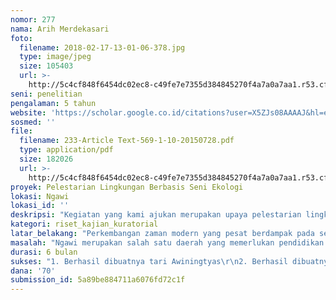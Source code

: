 ```yaml
---
nomor: 277
nama: Arih Merdekasari
foto:
  filename: 2018-02-17-13-01-06-378.jpg
  type: image/jpeg
  size: 105403
  url: >-
    http://5c4cf848f6454dc02ec8-c49fe7e7355d384845270f4a7a0a7aa1.r53.cf2.rackcdn.com/b11606c7-c1e6-4d00-a4c7-02a94a843e10/2018-02-17-13-01-06-378.jpg
seni: penelitian
pengalaman: 5 tahun
website: 'https://scholar.google.co.id/citations?user=X5ZJs08AAAAJ&hl=en'
sosmed: ''
file:
  filename: 233-Article Text-569-1-10-20150728.pdf
  type: application/pdf
  size: 182026
  url: >-
    http://5c4cf848f6454dc02ec8-c49fe7e7355d384845270f4a7a0a7aa1.r53.cf2.rackcdn.com/4cd2bae0-ff05-402f-af07-482390d08519/233-Article%20Text-569-1-10-20150728.pdf
proyek: Pelestarian Lingkungan Berbasis Seni Ekologi
lokasi: Ngawi
lokasi_id: ''
deskripsi: "Kegiatan yang kami ajukan merupakan upaya pelestarian lingkungan berbasis seni ekologi yang dikemas dalam sebuah studi eksperimen mengenai pengaruh Pelatihan tari Awiningtyas terhadap pengetahuan ekologis bambu dan sikap peduli kelestarian lingkungan pada remaja putri di Ngawi. \r\nAwiningtyas( berasal dari kata awi, ning dan tiyas yang berarti bambu di hati) merupakan konsep nama tari yang direncanakan peneliti akan dibuat melalui kolaborasi dengan seniman tari dan seniman musik yang ada di Ngawi. Selain itu ada kolaborasi dengan seniman dalam membuat motif batik bambu yang akan dijadikan busana khusus untuk menarikan tari Awiningtyas.\r\nPengukuran skala sikap peduli kelestarian lingkungan dan tes pengetahuan ekologi bambu akan dilakukan sebelum dan sesudah eksperimen sehingga peneliti akan mengetahui perubahan sikap dan pengetahuan para remaja putri yang mengikuti eksperimen."
kategori: riset_kajian_kuratorial
latar_belakang: "Perkembangan zaman modern yang pesat berdampak pada seluruh lapisan kehidupan. Pencemaran lingkungan karena limbah, konsumsi yang berlebihan, penggunaan zat-zat berbahaya serta tata kelola daerah yang tidak mempertimbangkan analisis dampak lingkungan  membuat harmoni alam kurang bisa dijaga. Hal ini akan mengancam kelestarian alam dan kehidupan seluruh penghuni didalamnya. \r\nPerempuan, dan lingkungan merupakan hal yang saling terkait erat. Peran penting perempuan dalam kegiatan pemberdayaan lingkungan sangat luas. Pemilihan bahan makanan, barang-barang fashion dan kosmetika merupakan hal sederhana yang dilakukan perempuan dalam rumah tangganya akan tetapi berdampak luas bagi kehidupan bersama. \r\nDi dalam budaya kita, bumi dipanggil dengan sebutan ibu. Alam dan perempuan memilki keterkaitan histori yang sangat kuat yang menyiratkan sifat-sifat alami alam  ada dalam diri perempuan. Alam selalu bisa menyembuhkan dirinya sendiri untuk bisa menjaga keseimbangan alam. Perempuan dalam menjalankan perannya melestarikan lingkungan juga membutuhkan upaya kreatif untuk membuat gerakan-gerakan yang adaptif agar bisa dilakukan sesuai dengan perkembangan zaman. Diperlukan sebuah tindakan terpadu dalam bidang ekologi, pendidikan dan seni agar perempuan dapat mendidik perempuan generasi selanjutnya dalam menjaga kelestarian alam."
masalah: "Ngawi merupakan salah satu daerah yang memerlukan pendidikan lingkungan.seringnya kejadian banjir dan tanah longsor merupakan sebuah pertanda perlu tata kelola daerah dan perawatan lingkungan yang lebih baik.  Dalam kajian sejarah, Ngawi berasal dari kata awi yang berarti bambu. Bambu merupakan salah satu tanaman yang banyak dikaji oleh para ahli yang dapat digunakan dalam usaha-usaha pelestarian alam. Pendidikan lingkungan dengan menggunakan tema bambu akan menimbulkan pemahaman nilai psikologis dan pengetahuan ekologi yang baik. Pembuatan sebuah karya seni bertema bambu dalam seni tari dan seni busana akan membuat nilai-nilainya masuk lebih mudah dalam hati generasi muda perempuan.\r\n"
durasi: 6 bulan
sukses: "1. Berhasil dibuatnya tari Awiningtyas\r\n2. Berhasil dibuatnya motif batik bambu yang akan digunakan dalam menampilkan tari Awiningtyas dengan menggunakan tekhnik pewarnaan alam\r\n3. Modul pelatihan yang berisi materi bambu dari sudut pandang ekologi dan psikologi\r\n4. Berhasil dibuatnya skala sikap peduli kelestarian alam dan tes pengetahuan ekologi bambu yang teruji secara ilmiah\r\n4. Hasil penelitian diterbitkan dalam bentuk buku dan jurnal penelitian\r\n5. Adanya pertunjukan tari Awiningtyas dengan mengundang komunitas perempuan di Ngawi"
dana: '70'
submission_id: 5a89be884711a6076fd72c1f
---
```

